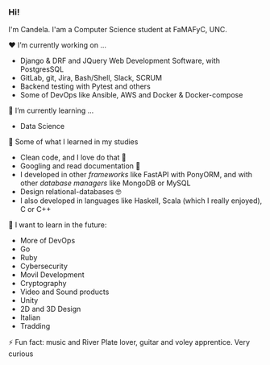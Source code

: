 ### Hi!

I'm Candela. I'am a Computer Science student at FaMAFyC, UNC.

:hearts: I’m currently working on ...

  - Django & DRF and JQuery Web Development Software, with PostgresSQL
  - GitLab, git, Jira, Bash/Shell, Slack, SCRUM
  - Backend testing with Pytest and others
  - Some of DevOps like Ansible, AWS and Docker & Docker-compose

🌱 I’m currently learning ...

  - Data Science

📖 Some of what I learned in my studies

  - Clean code, and I love do that 💜
  - Googling and read documentation 🔎
  - I developed in other *frameworks* like FastAPI with PonyORM, and with other *database managers* like MongoDB or MySQL
  - Design relational-databases 🤓
  - I also developed in languages like Haskell, Scala (which I really enjoyed), C or C++

:rainbow: I want to learn in the future:
  
  - More of DevOps
  - Go
  - Ruby
  - Cybersecurity
  - Movil Development
  - Cryptography
  - Video and Sound products
  - Unity
  - 2D and 3D Design
  - Italian
  - Tradding

⚡ Fun fact: music and River Plate lover, guitar and voley apprentice. Very curious
<!--
**Knd9/Knd9** is a ✨ _special_ ✨ repository because its `README.md` (this file) appears on your GitHub profile.

Here are some ideas to get you started:

- 🔭 I’m currently working on ...
- 🌱 I’m currently learning ...
- 👯 I’m looking to collaborate on ...
- 🤔 I’m looking for help with ...
- 💬 Ask me about ...
- 📫 How to reach me: ...
- 😄 Pronouns: ...
- ⚡ Fun fact: ...
-->
